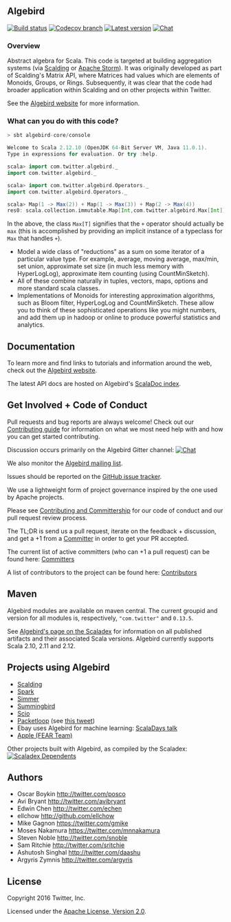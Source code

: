 ## Algebird

[![Build status](https://img.shields.io/travis/twitter/algebird/develop.svg)](http://travis-ci.org/twitter/algebird)
[![Codecov branch](https://img.shields.io/codecov/c/github/twitter/algebird/develop.svg?maxAge=3600)](https://codecov.io/github/twitter/algebird)
[![Latest version](https://index.scala-lang.org/twitter/algebird/algebird-core/latest.svg?color=orange)](https://index.scala-lang.org/twitter/algebird/algebird-core)
[![Chat](https://badges.gitter.im/twitter/algebird.svg)](https://gitter.im/twitter/algebird?utm_source=badge&utm_medium=badge&utm_campaign=pr-badge&utm_content=badge)

### Overview

Abstract algebra for Scala. This code is targeted at building aggregation systems (via [Scalding](https://github.com/twitter/scalding) or [Apache Storm](http://storm.apache.org/)). It was originally developed as part of Scalding's Matrix API, where Matrices had values which are elements of Monoids, Groups, or Rings. Subsequently, it was clear that the code had broader application within Scalding and on other projects within Twitter.

See the [Algebird website](https://twitter.github.io/algebird) for more information.

### What can you do with this code?

```scala
> sbt algebird-core/console

Welcome to Scala 2.12.10 (OpenJDK 64-Bit Server VM, Java 11.0.1).
Type in expressions for evaluation. Or try :help.

scala> import com.twitter.algebird._
import com.twitter.algebird._

scala> import com.twitter.algebird.Operators._
import com.twitter.algebird.Operators._

scala> Map(1 -> Max(2)) + Map(1 -> Max(3)) + Map(2 -> Max(4))
res0: scala.collection.immutable.Map[Int,com.twitter.algebird.Max[Int]] = Map(2 -> Max(4), 1 -> Max(3))
```

In the above, the class `Max[T]` signifies that the `+` operator should actually be `max` (this is accomplished by providing an implicit instance of a typeclass for `Max` that handles `+`).

- Model a wide class of "reductions" as a sum on some iterator of a particular value type. For example, average, moving average, max/min, set union, approximate set size (in much less memory with HyperLogLog), approximate item counting (using CountMinSketch).
- All of these combine naturally in tuples, vectors, maps, options and more standard scala classes.
- Implementations of Monoids for interesting approximation algorithms, such as Bloom filter, HyperLogLog and CountMinSketch. These allow you to think of these sophisticated operations like you might numbers, and add them up in hadoop or online to produce powerful statistics and analytics.

## Documentation

To learn more and find links to tutorials and information around the web, check out the [Algebird website](https://twitter.github.io/algebird).

The latest API docs are hosted on Algebird's [ScalaDoc index](https://twitter.github.io/algebird/api/).

## Get Involved + Code of Conduct

Pull requests and bug reports are always welcome! Check out our [Contributing guide](https://twitter.github.io/algebird/contributing.html) for information on what we most need help with and how you can get started contributing.

Discussion occurs primarily on the Algebird Gitter channel: [![Chat](https://badges.gitter.im/twitter/algebird.svg)](https://gitter.im/twitter/algebird?utm_source=badge&utm_medium=badge&utm_campaign=pr-badge&utm_content=badge)

We also monitor the [Algebird mailing list](https://groups.google.com/forum/#!forum/algebird).

Issues should be reported on the [GitHub issue tracker](https://github.com/twitter/algebird/issues).

We use a lightweight form of project governance inspired by the one used by Apache projects.

Please see [Contributing and Committership](https://github.com/twitter/analytics-infra-governance#contributing-and-committership) for our code of conduct and our pull request review process.

The TL;DR is send us a pull request, iterate on the feedback + discussion, and get a +1 from a [Committer](COMMITTERS.md) in order to get your PR accepted.

The current list of active committers (who can +1 a pull request) can be found here: [Committers](COMMITTERS.md)

A list of contributors to the project can be found here: [Contributors](https://github.com/twitter/algebird/graphs/contributors)

## Maven

Algebird modules are available on maven central. The current groupid and version for all modules is, respectively, `"com.twitter"` and  `0.13.5`.

See [Algebird's page on the Scaladex](https://index.scala-lang.org/twitter/algebird) for information on all published artifacts and their associated Scala versions. Algebird currently supports Scala 2.10, 2.11 and 2.12.

## Projects using Algebird

- [Scalding](http://github.com/twitter/scalding)
- [Spark](https://github.com/mesos/spark/pull/480)
- [Simmer](https://github.com/avibryant/simmer)
- [Summingbird](https://github.com/twitter/summingbird)
- [Scio](https://github.com/spotify/scio)
- [Packetloop](https://www.packetloop.com) (see [this tweet](https://twitter.com/cloudjunky/status/355073917720858626))
- Ebay uses Algebird for machine learning: [ScalaDays talk](http://www.slideshare.net/VitalyGordon/scalable-and-flexible-machine-learning-with-scala-linkedin)
- [Apple (FEAR Team)](https://news.ycombinator.com/item?id=16969118)

Other projects built with Algebird, as compiled by the Scaladex: [![Scaladex Dependents](https://index.scala-lang.org/count.svg?q=dependencies:twitter/algebird*&subject=scaladex:&color=blue&style=flat-square)](https://index.scala-lang.org/search?q=dependencies:twitter/algebird-core)

## Authors

* Oscar Boykin <http://twitter.com/posco>
* Avi Bryant <http://twitter.com/avibryant>
* Edwin Chen <http://twitter.com/echen>
* ellchow <http://github.com/ellchow>
* Mike Gagnon <https://twitter.com/gmike>
* Moses Nakamura <https://twitter.com/mnnakamura>
* Steven Noble <http://twitter.com/snoble>
* Sam Ritchie <http://twitter.com/sritchie>
* Ashutosh Singhal <http://twitter.com/daashu>
* Argyris Zymnis <http://twitter.com/argyris>

## License

Copyright 2016 Twitter, Inc.

Licensed under the [Apache License, Version 2.0](http://www.apache.org/licenses/LICENSE-2.0).
